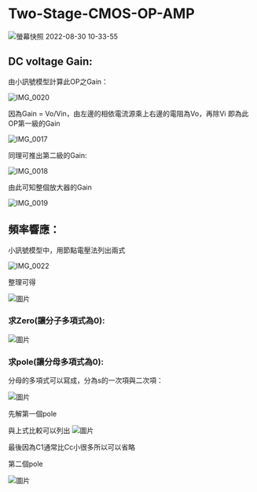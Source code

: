 # Two-Stage-CMOS-OP-AMP

![螢幕快照 2022-08-30 10-33-55](https://user-images.githubusercontent.com/68816726/187335773-a144c000-54c1-497d-8463-13d7ed5b4ac4.png)

## DC voltage Gain:
由小訊號模型計算此OP之Gain：

![IMG_0020](https://user-images.githubusercontent.com/68816726/187338105-1d9a2b62-9ebd-4ce1-aa35-63eb6d2ae857.png)

因為Gain = Vo/Vin，由左邊的相依電流源乘上右邊的電阻為Vo，再除Vi 即為此OP第一級的Gain

![IMG_0017](https://user-images.githubusercontent.com/68816726/187337916-ec489ab3-0dc6-4c7b-8ab5-40a3f902a43b.png)

同理可推出第二級的Gain:

![IMG_0018](https://user-images.githubusercontent.com/68816726/187339473-0a21e976-5e3a-4a05-877b-cefbf54caf18.png)

由此可知整個放大器的Gain

![IMG_0019](https://user-images.githubusercontent.com/68816726/187339683-92b241e6-8347-4097-b261-88213a71339c.png)

## 頻率響應：

小訊號模型中，用節點電壓法列出兩式

![IMG_0022](https://user-images.githubusercontent.com/68816726/187341788-04704c69-fe47-46f0-a012-b31ac3c34991.png)

整理可得

![圖片](https://user-images.githubusercontent.com/68816726/187342481-2b78c1f2-92d4-436a-9664-c4453060e5d4.png)

### 求Zero(讓分子多項式為0):

![圖片](https://user-images.githubusercontent.com/68816726/187344391-ec82d6e8-cd7e-4bfb-a629-eb24b67029d3.png)

### 求pole(讓分母多項式為0):
分母的多項式可以寫成，分為s的一次項與二次項：

![圖片](https://user-images.githubusercontent.com/68816726/187345019-5b37678d-8b1d-4d42-a3ef-51540ffa9220.png)

先解第一個pole

與上式比較可以列出
![圖片](https://user-images.githubusercontent.com/68816726/187345258-124e2dd7-46bc-4c08-b405-aeae8bb72454.png)

最後因為C1通常比Cc小很多所以可以省略

第二個pole

![圖片](https://user-images.githubusercontent.com/68816726/187345819-0904c95e-6fc5-4272-b056-13c503acfb37.png)




